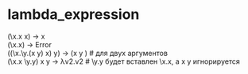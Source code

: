 # lambda_expression
(\x.x x) -> x <br /> 
(\x.x) -> Error <br /> 
((\x.\y.(x y) x) y) -> (x y ) # для двух аргументов <br /> 
(\x.x \y.y) x y -> λv2.v2 # \y.y будет вставлен \x.x, а x y игнорируется <br /> 
